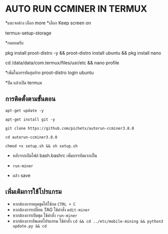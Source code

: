 # AUTO RUN CCMINER IN TERMUX

*แตะจอค้าง เลือก more
*เลือก Keep screen on

termux-setup-storage

*กดยอมรับ



pkg install proot-distro -y && proot-distro install ubuntu && pkg install nano

cd /data/data/com.termux/files/usr/etc && nano profile

*เพิ่มในบรรทัดสุดท้าย
proot-distro login ubuntu

*ปิด แล้วเปิด termux

## การติดตั้งตามขั้นตอน
```
apt-get update -y
```
```
apt-get install git -y
```
```
git clone https://github.com/pichetx/autorun-ccminer3.8.0
```
```
cd autorun-ccminer3.8.0
```
```
chmod +x setup.sh && sh setup.sh
```
* หลังจากเปิดไฟล์ bash.bashrc เพิ่มบรรทัดแรกเป็น
- ```run-miner```
* แล้ว save

## เพิ่มเติมการใช้โปรแกรม
* หากต้องการหยุดขุดให้ใช้กด ```CTRL + C```
* หากต้องการเปลี่ยน TAG ใช้คำสั่ง ```edit-miner```
* หากต้องการเปิดขุด ใช้คำสั่ง ```run-miner```
* หากต้องการอัพเดทโปรแกรม ใช้คำสั่ง ```cd && cd ../etc/mobile-mining && python3 update.py && cd```
